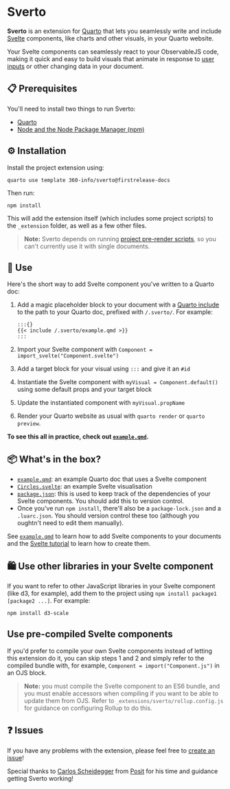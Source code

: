 # Sverto

**Sverto** is an extension for [Quarto](https://quarto.org) that lets you seamlessly write and include [Svelte](https://svelte.dev) components, like charts and other visuals, in your Quarto website.

Your Svelte components can seamlessly react to your ObservableJS code, making it quick and easy to build visuals that animate in response to [user inputs](https://observablehq.com/@observablehq/inputs?collection=@observablehq/inputs) or other changing data in your document.

## 📋 Prerequisites

You'll need to install two things to run Sverto:

- [Quarto](https://quarto.org)
- [Node and the Node Package Manager (npm)](https://nodejs.org)

## ⚙️ Installation

Install the project extension using:

```
quarto use template 360-info/sverto@firstrelease-docs
```

Then run:

```
npm install
```

This will add the extension itself (which includes some project scripts) to the `_extension` folder, as well as a few other files.

> **Note:** Sverto depends on running [project pre-render scripts](https://quarto.org/docs/projects/scripts.html#pre-and-post-render), so you can't currently use it with single documents.

## 🎉 Use

Here's the short way to add Svelte component you've written to a Quarto doc:

1. Add a magic placeholder block to your document with a [Quarto include](https://quarto.org/docs/authoring/includes.html) to the path to your Quarto doc, prefixed with `/.sverto/`. For example:

    ```
    :::{}
    {{< include /.sverto/example.qmd >}}
    :::
    ```

2. Import your Svelte component with `Component = import_svelte("Component.svelte")`
3. Add a target block for your visual using `:::` and give it an `#id`
4. Instantiate the Svelte component with `myVisual = Component.default()` using some default props and your target block
5. Update the instantiated component with `myVisual.propName`
6. Render your Quarto website as usual with `quarto render` or `quarto preview`.

**To see this all in practice, check out [`example.qmd`](./example.qmd).**

## 📦 What's in the box?

* [`example.qmd`](./example.qmd): an example Quarto doc that uses a Svelte component
* [`Circles.svelte`](./Circles.svelte): an example Svelte visualisation
* [`package.json`](./package.json): this is used to keep track of the dependencies of your Svelte components. You should add this to version control.
* Once you've run `npm install`, there'll also be a `package-lock.json` and a `.luarc.json`. You should version control these too (although you oughtn't need to edit them manually).

See [`example.qmd`](./example.qmd) to learn how to add Svelte components to your documents and the [Svelte tutorial](https://svelte.dev/tutorial/basics) to learn how to create them.

## 🛍 Use other libraries in your Svelte component

If you want to refer to other JavaScript libraries in your Svelte component (like d3, for example), add them to the project using `npm install package1 [package2 ...]`. For example:

```
npm install d3-scale
```

## Use pre-compiled Svelte components

If you'd prefer to compile your own Svelte components instead of letting this extension do it, you can skip steps 1 and 2 and simply refer to the compiled bundle with, for example, `Component = import("Component.js")` in an OJS block.

> **Note:** you must compile the Svelte component to an ES6 bundle, and you must enable accessors when compiling if you want to be able to update them from OJS. Refer to `_extensions/sverto/rollup.config.js` for guidance on configuring Rollup to do this.

## ❓ Issues

If you have any problems with the extension, please feel free to [create an issue](https://github.com/360-info/sverto)!

Special thanks to [Carlos Scheidegger](https://github.com/cscheid) from [Posit](https://posit.co) for his time and guidance getting Sverto working!

